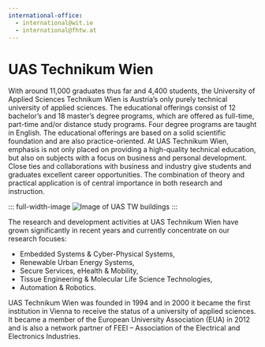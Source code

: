 ```yaml
---
international-office:
  - international@wit.ie
  - international@fhtw.at
---
```


# UAS Technikum Wien

With around 11,000 graduates thus far and 4,400 students, the University of Applied Sciences Technikum Wien is Austria’s only purely technical university of applied sciences. The educational offerings consist of 12 bachelor’s and 18 master’s degree programs, which are offered as full-time, part-time and/or distance study programs. Four degree programs are taught in English. The educational offerings are based on a solid scientific foundation and are also practice-oriented. At UAS Technikum Wien, emphasis is not only placed on providing a high-quality technical education, but also on subjects with a focus on business and personal development. Close ties and collaborations with business and industry give students and graduates excellent career opportunities. The combination of theory and practical application is of central importance in both research and instruction.

::: full-width-image
![Image of UAS TW buildings](https://www.technikum-wien.at/sites/default/files/styles/inhalt_bild_gesamte_breite/public/fh-technikum-wien-1280.jpg?itok=nUXViQio "UAS Technikum Wien (UAS TW)")
:::

The research and development activities at UAS Technikum Wien have grown significantly in recent years and currently concentrate on our research focuses:

- Embedded Systems & Cyber-Physical Systems,
- Renewable Urban Energy Systems,
- Secure Services, eHealth & Mobility,
- Tissue Engineering & Molecular Life Science Technologies,
- Automation & Robotics.

UAS Technikum Wien was founded in 1994 and in 2000 it became the first institution in Vienna to receive the status of a university of applied sciences. It became a member of the European University Association (EUA) in 2012 and is also a network partner of FEEI – Association of the Electrical and Electronics Industries.
